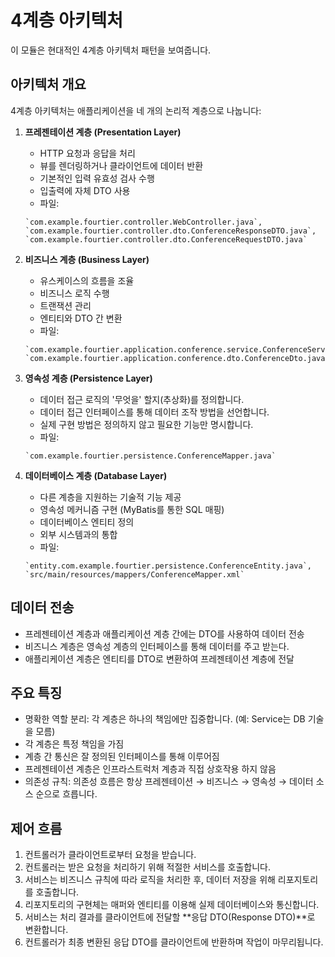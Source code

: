 # 4계층 아키텍처

이 모듈은 현대적인 4계층 아키텍처 패턴을 보여줍니다.

## 아키텍처 개요

4계층 아키텍처는 애플리케이션을 네 개의 논리적 계층으로 나눕니다:

1. **프레젠테이션 계층 (Presentation Layer)**
   - HTTP 요청과 응답을 처리
   - 뷰를 렌더링하거나 클라이언트에 데이터 반환
   - 기본적인 입력 유효성 검사 수행
   - 입출력에 자체 DTO 사용
   - 파일: 
   ```
   `com.example.fourtier.controller.WebController.java`, 
   `com.example.fourtier.controller.dto.ConferenceResponseDTO.java`, 
   `com.example.fourtier.controller.dto.ConferenceRequestDTO.java`
   ``` 

2. **비즈니스 계층 (Business Layer)**
   - 유스케이스의 흐름을 조율
   - 비즈니스 로직 수행
   - 트랜잭션 관리
   - 엔티티와 DTO 간 변환
   - 파일: 
   ```
   `com.example.fourtier.application.conference.service.ConferenceService.java`, 
   `com.example.fourtier.application.conference.dto.ConferenceDto.java`
   ``` 

3. **영속성 계층 (Persistence Layer)**
   - 데이터 접근 로직의 '무엇을' 할지(추상화)를 정의합니다.
   - 데이터 접근 인터페이스를 통해 데이터 조작 방법을 선언합니다.
   - 실제 구현 방법은 정의하지 않고 필요한 기능만 명시합니다.
   - 파일: 
   ```
   `com.example.fourtier.persistence.ConferenceMapper.java`
   ```

4. **데이터베이스 계층 (Database Layer)**
   - 다른 계층을 지원하는 기술적 기능 제공
   - 영속성 메커니즘 구현 (MyBatis를 통한 SQL 매핑)
   - 데이터베이스 엔티티 정의
   - 외부 시스템과의 통합
   - 파일: 
   ```
   `entity.com.example.fourtier.persistence.ConferenceEntity.java`, 
   `src/main/resources/mappers/ConferenceMapper.xml`
   ``` 

## 데이터 전송

- 프레젠테이션 계층과 애플리케이션 계층 간에는 DTO를 사용하여 데이터 전송
- 비즈니스 계층은 영속성 계층의 인터페이스를 통해 데이터를 주고 받는다.
- 애플리케이션 계층은 엔티티를 DTO로 변환하여 프레젠테이션 계층에 전달

## 주요 특징

- 명확한 역할 분리: 각 계층은 하나의 책임에만 집중합니다. (예: Service는 DB 기술을 모름)
- 각 계층은 특정 책임을 가짐
- 계층 간 통신은 잘 정의된 인터페이스를 통해 이루어짐
- 프레젠테이션 계층은 인프라스트럭처 계층과 직접 상호작용 하지 않음
- 의존성 규칙: 의존성 흐름은 항상 프레젠테이션 → 비즈니스 → 영속성 → 데이터 소스 순으로 흐릅니다.

## 제어 흐름

1. 컨트롤러가 클라이언트로부터 요청을 받습니다.
2. 컨트롤러는 받은 요청을 처리하기 위해 적절한 서비스를 호출합니다.
3. 서비스는 비즈니스 규칙에 따라 로직을 처리한 후, 데이터 저장을 위해 리포지토리를 호출합니다.
4. 리포지토리의 구현체는 매퍼와 엔티티를 이용해 실제 데이터베이스와 통신합니다.
5. 서비스는 처리 결과를 클라이언트에 전달할 **응답 DTO(Response DTO)**로 변환합니다.
6. 컨트롤러가 최종 변환된 응답 DTO를 클라이언트에 반환하며 작업이 마무리됩니다.
